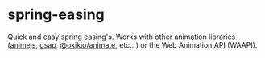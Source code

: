 # spring-easing
Quick and easy spring easing's. Works with other animation libraries ([animejs](https://animejs.com/), [gsap](https://greensock.com/gsap/), [@okikio/animate](http://npmjs.com/@okikio/animate), etc...)  or the Web Animation API (WAAPI).
